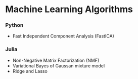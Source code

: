 # Machine Learning Algorithms

### Python
- Fast Independent Component Analysis (FastICA)

### Julia
- Non-Negative Matrix Factorization (NMF)
- Variational Bayes of Gaussan mixture model
- Ridge and Lasso
